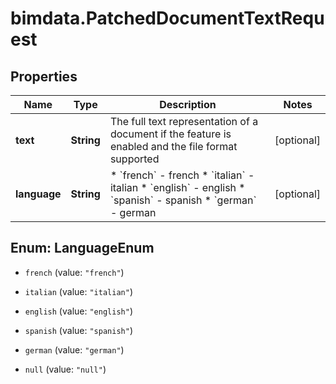 # bimdata.PatchedDocumentTextRequest

## Properties

Name | Type | Description | Notes
------------ | ------------- | ------------- | -------------
**text** | **String** | The full text representation of a document if the feature is enabled and the file format supported | [optional] 
**language** | **String** | * &#x60;french&#x60; - french * &#x60;italian&#x60; - italian * &#x60;english&#x60; - english * &#x60;spanish&#x60; - spanish * &#x60;german&#x60; - german | [optional] 



## Enum: LanguageEnum


* `french` (value: `"french"`)

* `italian` (value: `"italian"`)

* `english` (value: `"english"`)

* `spanish` (value: `"spanish"`)

* `german` (value: `"german"`)

* `null` (value: `"null"`)




